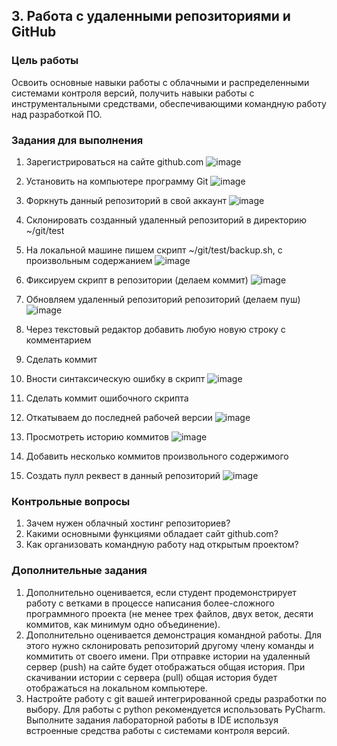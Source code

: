 ## 3. Работа с удаленными репозиториями и GitHub


### Цель работы

Освоить основные навыки работы с облачными и распределенными системами контроля версий, получить навыки работы с инструментальными средствами, обеспечивающими командную работу над разработкой ПО.


### Задания для выполнения



1. Зарегистрироваться на сайте github.com
![image](https://user-images.githubusercontent.com/76133815/133107665-0f180ce9-b5e5-468d-a9d2-549778aed18f.png)
2. Установить на компьютере программу Git
![image](https://user-images.githubusercontent.com/76133815/133107735-f60a6c8e-0c08-49af-bc08-2ed35b8822e9.png)
3. Форкнуть данный репозиторий в свой аккаунт
![image](https://user-images.githubusercontent.com/76133815/133107803-1c9174db-a082-4466-9798-37213ee270b8.png)
4. Склонировать созданный удаленный репозиторий в директорию ~/git/test
5. На локальной машине пишем скрипт ~/git/test/backup.sh, с произвольным содержанием
![image](https://user-images.githubusercontent.com/76133815/133107908-6b9e5981-fbce-4df5-bc7f-232752ec4a9d.png)
6. Фиксируем скрипт в репозитории (делаем коммит)
![image](https://user-images.githubusercontent.com/76133815/133109103-a1fd4a5d-3442-4600-b69a-e91663563c27.png)
7. Обновляем удаленный репозиторий репозиторий (делаем пуш)
![image](https://user-images.githubusercontent.com/76133815/133696381-e90d32c7-d839-4e39-9950-fcd0107e4d3f.png)

8. Через текстовый редактор добавить любую новую строку с комментарием
9. Сделать коммит
10. Вности синтаксическую ошибку в скрипт
![image](https://user-images.githubusercontent.com/76133815/133696811-3c76efa3-79e5-44f1-95b9-0fdda7983838.png)

12. Сделать коммит ошибочного скрипта
13. Откатываем до последней рабочей версии
![image](https://user-images.githubusercontent.com/76133815/133697200-d13a3058-7b0d-4266-9ef0-82e45b84c109.png)

15. Просмотреть историю коммитов
![image](https://user-images.githubusercontent.com/76133815/133697381-7ebd7596-db32-413c-81b1-ff6d3e3725ca.png)

17. Добавить несколько коммитов произвольного содержимого
18. Создать пулл реквест в данный репозиторий
![image](https://user-images.githubusercontent.com/76133815/133698673-5ab61339-e7fc-4c33-a164-fa9b8694645e.png)



### Контрольные вопросы



1. Зачем нужен облачный хостинг репозиториев?
2. Какими основными функциями обладает сайт github.com?
3. Как организовать командную работу над открытым проектом?


### Дополнительные задания



1. Дополнительно оценивается, если студент продемонстрирует работу с ветками в процессе написания более-сложного программного проекта (не менее трех файлов, двух веток, десяти коммитов, как минимум одно объединение).
2. Дополнительно оценивается демонстрация командной работы. Для этого нужно склонировать репозиторий другому члену команды и коммитить от своего имени. При отправке истории на удаленный сервер (push) на сайте будет отображаться общая история. При скачивании истории с сервера (pull) общая история будет отображаться на локальном компьютере.
3. Настройте работу с git вашей интегрированной среды разработки по выбору. Для работы с python рекомендуется использовать PyCharm. Выполните задания лабораторной работы в IDE используя встроенные средства работы с системами контроля версий.

<!-- Docs to Markdown version 1.0β17 -->
